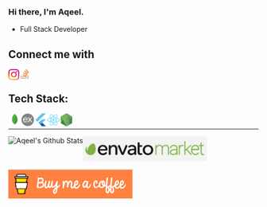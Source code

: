 ### Hi there, I'm Aqeel.
	
- Full Stack Developer

## Connect me with
[<img align="left" alt="https://www.instagram.com/aqeelshamz/" width="22px" src="https://github.com/aqeelshamz/aqeelshamz/blob/main/instagramLogo.png" />][instagram]
[<img align="left" alt="https://stackoverflow.com/users/11350679/aqeel/" width="22px" src="https://github.com/aqeelshamz/aqeelshamz/blob/main/stackoverflowLogo.png" />][stackoverflow]
<br/>

## Tech Stack:
[<img align="left" alt="x" width="26px" src="https://github.com/aqeelshamz/aqeelshamz/blob/main/mongoDBLogo.png" />][aqeelshamz]
[<img align="left" alt="x" width="26px" src="https://github.com/aqeelshamz/aqeelshamz/blob/main/expressJSLogo.png" />][aqeelshamz]
[<img align="left" alt="x" width="26px" src="https://github.com/aqeelshamz/aqeelshamz/blob/main/flutterLogo.png" />][aqeelshamz]
[<img align="left" alt="x" width="26px" src="https://github.com/aqeelshamz/aqeelshamz/blob/main/reactLogo.png" />][aqeelshamz]
[<img align="left" alt="x" width="26px" src="https://github.com/aqeelshamz/aqeelshamz/blob/main/nodeJSLogo.png" />][aqeelshamz]
<br/>
<hr/>
<img align="left" alt="Aqeel's Github Stats" src="https://github-readme-stats.vercel.app/api?username=aqeelshamz&show_icons=true&hide_border=true&theme=gotham" />

[<img width="250px" alt="EnvatoPortfolio" src="https://raw.githubusercontent.com/aqeelshamz/projects-src/main/envato.png" />][envato]

[<img width="250px" alt="BuyMeACoffee" src="https://raw.githubusercontent.com/aqeelshamz/projects-src/main/buymeacoffee.png" />][buymeacoffee]


[instagram]: https://www.instagram.com/aqeelshamz/
[stackoverflow]: https://stackoverflow.com/users/11350679/aqeel/
[aqeelshamz]: https://github.com/aqeelshamz
[buymeacoffee]: https://www.buymeacoffee.com/aqeelshamz
[envato]: https://codecanyon.net/user/aqeelshamz/portfolio
